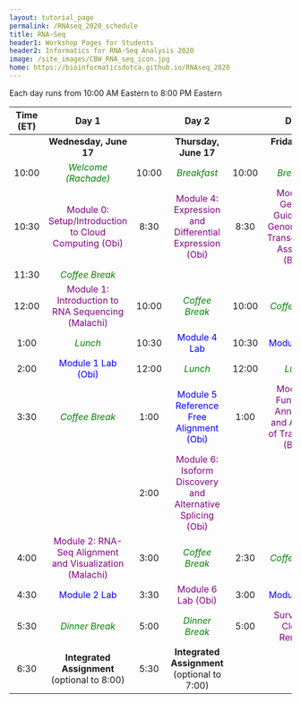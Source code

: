 ```yaml
---
layout: tutorial_page
permalink: /RNAseq_2020_schedule
title: RNA-Seq
header1: Workshop Pages for Students
header2: Informatics for RNA-Seq Analysis 2020
image: /site_images/CBW_RNA_seq_icon.jpg
home: https://bioinformaticsdotca.github.io/RNAseq_2020
---
```


Each day runs from 10:00 AM Eastern to 8:00 PM Eastern

| **Time (ET)** | **Day 1** | | **Day 2** | | **Day 3** |  
| :---: | :---: | :---: | :---: |:---: | :---: |  
| | **Wednesday, June 17** | | **Thursday, June 17** | | **Friday, June 19** |  
| 10:00 | <font color="green">*Welcome (Rachade)*</font> | 10:00 | <font color="green">*Breakfast*</font> | 10:00 | <font color="green">*Breakfast*</font> |  
| 10:30 | <font color="purple">Module 0: Setup/Introduction to Cloud Computing (Obi)</font> | 8:30 | <font color="purple">Module 4: Expression and Differential Expression (Obi)</font> | 8:30 | <font color="purple">Module 7: Genome Guided and Genome-Free Transcriptome Assembly  (Brian)</font> |   
| 11:30 | <font color="green">*Coffee Break*</font> | | | | |  
| 12:00 | <font color="purple">Module 1: Introduction to RNA Sequencing (Malachi)</font> | 10:00 | <font color="green">*Coffee Break*</font> | 10:00 | <font color="green">*Coffee Break*</font> |  
| 1:00 | <font color="green">*Lunch*</font> | 10:30 |  <font color="blue">Module 4 Lab</font> | 10:30 |  <font color="blue">Module 7 Lab</font> |  
| 2:00 | <font color="blue">Module 1 Lab (Obi)</font> | 12:00 | <font color="green">*Lunch*</font> | 12:00 | <font color="green">*Lunch*</font> |  
| 3:30  |  <font color="green">*Coffee Break*</font> | 1:00 |  <font color="blue">Module 5 Reference Free Alignment (Obi)</font> | 1:00 | <font color="purple">Module 8: Functional Annotation and Analysis of Transcripts (Brian)</font> |  
|       |                                         | 2:00 | <font color="purple">Module 6: Isoform Discovery and Alternative Splicing (Obi)</font> | |
| 4:00  | <font color="purple">Module 2: RNA-Seq Alignment and Visualization (Malachi)</font> | 3:00 | <font color="green">*Coffee Break*</font> | 2:30 | <font color="green">*Coffee Break*</font> |  
| 4:30  |  <font color="blue">Module 2 Lab</font> | 3:30 | <font color="purple">Module 6 Lab (Obi)</font> | 3:00 | <font color="blue">Module 8 Lab</font> |  
| 5:30  | <font color="green">*Dinner Break*</font> | 5:00 | <font color="green">*Dinner Break*</font> | 5:00 | <font color="purple">Survey and Closing Remarks</font> |  
| 6:30  | **Integrated Assignment** (optional to 8:00) | 5:30 | **Integrated Assignment** (optional to 7:00) | | | 
